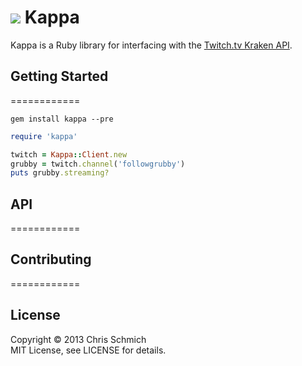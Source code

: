 # <img src="http://static-cdn.jtvnw.net/jtv_user_pictures/chansub-global-emoticon-ddc6e3a8732cb50f-25x28.png" /> Kappa

Kappa is a Ruby library for interfacing with the [Twitch.tv Kraken API](https://github.com/justintv/Twitch-API).

## Getting Started
============

`gem install kappa --pre`

```ruby
require 'kappa'

twitch = Kappa::Client.new
grubby = twitch.channel('followgrubby')
puts grubby.streaming?
```

## API
============

## Contributing
============

## License

Copyright &copy; 2013 Chris Schmich
<br />
MIT License, see LICENSE for details.
